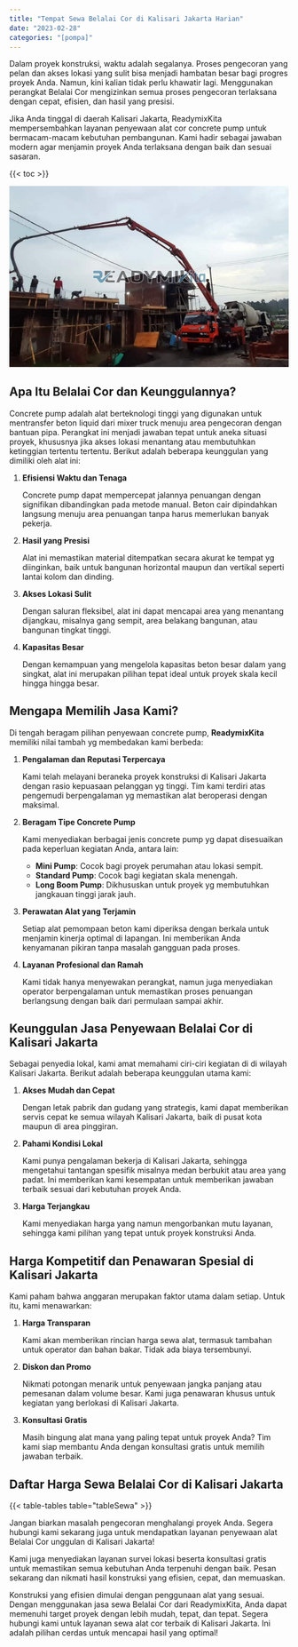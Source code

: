```yaml
---
title: "Tempat Sewa Belalai Cor di Kalisari Jakarta Harian"
date: "2023-02-28"
categories: "[pompa]"
---
```


Dalam proyek konstruksi, waktu adalah segalanya. Proses pengecoran yang pelan dan akses lokasi yang sulit bisa menjadi hambatan besar bagi progres proyek Anda. Namun, kini kalian tidak perlu khawatir lagi. Menggunakan perangkat Belalai Cor mengizinkan semua proses pengecoran terlaksana dengan cepat, efisien, dan hasil yang presisi.

Jika Anda tinggal di daerah Kalisari Jakarta, ReadymixKita mempersembahkan layanan penyewaan alat cor concrete pump untuk bermacam-macam kebutuhan pembangunan. Kami hadir sebagai jawaban modern agar menjamin proyek Anda terlaksana dengan baik dan sesuai sasaran.

{{< toc >}}

![Tempat Sewa Belalai Cor di Kalisari Jakarta Harian](/images/pompa/sewa-pompa-03.jpg)

## Apa Itu Belalai Cor dan Keunggulannya?

Concrete pump adalah alat berteknologi tinggi yang digunakan untuk mentransfer beton liquid dari mixer truck menuju area pengecoran dengan bantuan pipa. Perangkat ini menjadi jawaban tepat untuk aneka situasi proyek, khususnya jika akses lokasi menantang atau membutuhkan ketinggian tertentu tertentu. Berikut adalah beberapa keunggulan yang dimiliki oleh alat ini:

1. **Efisiensi Waktu dan Tenaga**

   Concrete pump dapat mempercepat jalannya penuangan dengan signifikan dibandingkan pada metode manual. Beton cair dipindahkan langsung menuju area penuangan tanpa harus memerlukan banyak pekerja.

2. **Hasil yang Presisi**

   Alat ini memastikan material ditempatkan secara akurat ke tempat yg diinginkan, baik untuk bangunan horizontal maupun dan vertikal seperti lantai kolom dan dinding.

3. **Akses Lokasi Sulit**

   Dengan saluran fleksibel, alat ini dapat mencapai area yang menantang dijangkau, misalnya gang sempit, area belakang bangunan, atau bangunan tingkat tinggi.

4. **Kapasitas Besar**

   Dengan kemampuan yang mengelola kapasitas beton besar dalam yang singkat, alat ini merupakan pilihan tepat ideal untuk proyek skala kecil hingga hingga besar.

## Mengapa Memilih Jasa Kami?

Di tengah beragam pilihan penyewaan concrete pump, **ReadymixKita** memiliki nilai tambah yg membedakan kami berbeda:

1. **Pengalaman dan Reputasi Terpercaya**

   Kami telah melayani beraneka proyek konstruksi di Kalisari Jakarta dengan rasio kepuasaan pelanggan yg tinggi. Tim kami terdiri atas pengemudi berpengalaman yg memastikan alat beroperasi dengan maksimal.

2. **Beragam Tipe Concrete Pump**

   Kami menyediakan berbagai jenis concrete pump yg dapat disesuaikan pada keperluan kegiatan Anda, antara lain:
   - **Mini Pump**: Cocok bagi proyek perumahan atau lokasi sempit.
   - **Standard Pump**: Cocok bagi kegiatan skala menengah.
   - **Long Boom Pump**: Dikhususkan untuk proyek yg membutuhkan jangkauan tinggi jarak jauh.

3. **Perawatan Alat yang Terjamin**

   Setiap alat pemompaan beton kami diperiksa dengan berkala untuk menjamin kinerja optimal di lapangan. Ini memberikan Anda kenyamanan pikiran tanpa masalah gangguan pada proses.

4. **Layanan Profesional dan Ramah**

   Kami tidak hanya menyewakan perangkat, namun juga menyediakan operator berpengalaman untuk memastikan proses penuangan berlangsung dengan baik dari permulaan sampai akhir.

## Keunggulan Jasa Penyewaan Belalai Cor di Kalisari Jakarta

Sebagai penyedia lokal, kami amat memahami ciri-ciri kegiatan di di wilayah Kalisari Jakarta. Berikut adalah beberapa keunggulan utama kami:

1. **Akses Mudah dan Cepat**

   Dengan letak pabrik dan gudang yang strategis, kami dapat memberikan servis cepat ke semua wilayah Kalisari Jakarta, baik di pusat kota maupun di area pinggiran.

2. **Pahami Kondisi Lokal**

   Kami punya pengalaman bekerja di Kalisari Jakarta, sehingga mengetahui tantangan spesifik misalnya medan berbukit atau area yang padat. Ini memberikan kami kesempatan untuk memberikan jawaban terbaik sesuai dari kebutuhan proyek Anda.

3. **Harga Terjangkau**

   Kami menyediakan harga yang namun mengorbankan mutu layanan, sehingga kami pilihan yang tepat untuk proyek konstruksi Anda.

## Harga Kompetitif dan Penawaran Spesial di Kalisari Jakarta

Kami paham bahwa anggaran merupakan faktor utama dalam setiap. Untuk itu, kami menawarkan:

1. **Harga Transparan**

   Kami akan memberikan rincian harga sewa alat, termasuk tambahan untuk operator dan bahan bakar. Tidak ada biaya tersembunyi.

2. **Diskon dan Promo**

   Nikmati potongan menarik untuk penyewaan jangka panjang atau pemesanan dalam volume besar. Kami juga penawaran khusus untuk kegiatan yang berlokasi di Kalisari Jakarta.

3. **Konsultasi Gratis**

   Masih bingung alat mana yang paling tepat untuk proyek Anda? Tim kami siap membantu Anda dengan konsultasi gratis untuk memilih jawaban terbaik.

## Daftar Harga Sewa Belalai Cor di Kalisari Jakarta

{{< table-tables table="tableSewa" >}}

Jangan biarkan masalah pengecoran menghalangi proyek Anda. Segera hubungi kami sekarang juga untuk mendapatkan layanan penyewaan alat Belalai Cor unggulan di Kalisari Jakarta!

Kami juga menyediakan layanan survei lokasi beserta konsultasi gratis untuk memastikan semua kebutuhan Anda terpenuhi dengan baik. Pesan sekarang dan nikmati hasil konstruksi yang efisien, cepat, dan memuaskan.

Konstruksi yang efisien dimulai dengan penggunaan alat yang sesuai. Dengan menggunakan jasa sewa Belalai Cor dari ReadymixKita, Anda dapat memenuhi target proyek dengan lebih mudah, tepat, dan tepat. Segera hubungi kami untuk layanan sewa alat cor terbaik di Kalisari Jakarta. Ini adalah pilihan cerdas untuk mencapai hasil yang optimal!